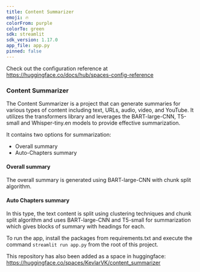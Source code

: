 ```yaml
---
title: Content Summarizer
emoji: 🔥
colorFrom: purple
colorTo: green
sdk: streamlit
sdk_version: 1.17.0
app_file: app.py
pinned: false
---
```


Check out the configuration reference at https://huggingface.co/docs/hub/spaces-config-reference

### Content Summarizer

The Content Summarizer is a project that can generate summaries for various types of content including text, URLs, audio, video, and YouTube. It utilizes the transformers library and leverages the BART-large-CNN, T5-small and Whisper-tiny.en models to provide effective summarization.

It contains two options for summarization:
 - Overall summary
 - Auto-Chapters summary

#### Overall summary 
The overall summary is generated using BART-large-CNN with chunk split algorithm.

#### Auto Chapters summary
In this type, the text content is split using clustering techniques and chunk split algorithm and uses BART-large-CNN and T5-small for summarization which gives blocks of summary with headings for each.

To run the app, install the packages from requirements.txt and execute the command `streamlit run app.py` from the root of this project.

This repository has also been added as a space in huggingface: https://huggingface.co/spaces/KevlarVK/content_summarizer
